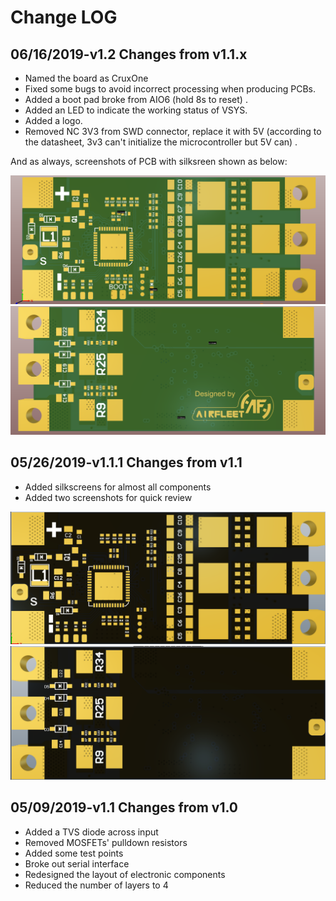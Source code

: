 # Change LOG

## 06/16/2019-v1.2 Changes from v1.1.x
+ Named the board as CruxOne
+ Fixed some bugs to avoid incorrect processing when producing PCBs.
+ Added a boot pad broke from AIO6 (hold 8s to reset) .
+ Added an LED to indicate the working status of VSYS.
+ Added a logo.
+ Removed NC 3V3 from SWD connector, replace it with 5V (according to the datasheet, 3v3 can't initialize the microcontroller but 5V can) .

And as always, screenshots of PCB with silksreen shown as below:

![CruxOne_v1.2_top_with_silkscreen](images/CruxOne_v1.2_top_with_silkscreen.png?raw=true "CruxOne_v1.2_top_with_silkscreen")
![CruxOne_v1.2_bottom_with_silkscreen](images/CruxOne_v1.2_bottom_with_silkscreen.png?raw=true "CruxOne_v1.2_bottom_with_silkscreen")

## 05/26/2019-v1.1.1 Changes from v1.1
+ Added silkscreens for almost all components
+ Added two screenshots for quick review

![FOC_ESC_v1.1.1_top_with_silkscreen.png](images/FOC_ESC_v1.1.1_top_with_silkscreen.png?raw=true "FOC_ESC_v1.1.1_top_with_silkscreen.png")
![FOC_ESC_v1.1.1_bottom_with_silkscreen.png](images/FOC_ESC_v1.1.1_bottom_with_silkscreen.png?raw=true "FOC_ESC_v1.1.1_bottom_with_silkscreen.png")

## 05/09/2019-v1.1 Changes from v1.0
+ Added a TVS diode across input
+ Removed MOSFETs' pulldown resistors
+ Added some test points
+ Broke out serial interface
+ Redesigned the layout of electronic components
+ Reduced the number of layers to 4
